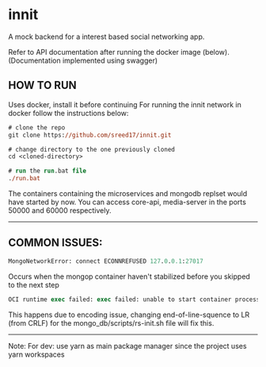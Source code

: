 # innit

A mock backend for a interest based social networking app.

Refer to API documentation after running the docker image (below). (Documentation implemented using swagger)

## HOW TO RUN

Uses docker, install it before continuing
For running the innit network in docker follow the instructions below:

```ps
# clone the repo
git clone https://github.com/sreed17/innit.git

# change directory to the one previously cloned
cd <cloned-directory>

# run the run.bat file
./run.bat

```

The containers containing the microservices and mongodb replset would have started by now. You can access core-api, media-server in the ports 50000 and 60000 respectively.

---

## COMMON ISSUES:

```ps
MongoNetworkError: connect ECONNREFUSED 127.0.0.1:27017
```

Occurs when the mongop container haven't stabilized before you skipped to the next step

```ps
OCI runtime exec failed: exec failed: unable to start container process: exec /scripts/rs-init.sh: no such file or directory: unknown
```

This happens due to encoding issue, changing end-of-line-squence to LR (from CRLF) for the mongo_db/scripts/rs-init.sh file will fix this.

---

Note: For dev: use yarn as main package manager since the project uses yarn workspaces
